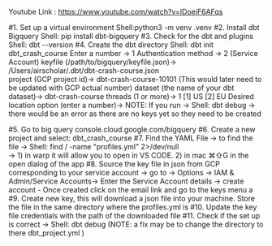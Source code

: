 
Youtube Link : https://www.youtube.com/watch?v=IDoejF6AFqs

#1. Set up a virtual environment 
    Shell:python3 -m venv .venv
#2. Install dbt Bigquery
    Shell: pip install dbt-bigquery
#3. Check for the dbt and plugins 
    Shell: dbt --version
#4. Create the dbt directory
    Shell: dbt init dbt_crash_course
        Enter a number -> 1
        Authentication method -> 2 (Service Account)
        keyfile (/path/to/bigquery/keyfile.json)-> /Users/airscholar/.dbt/dbt-crash-course.json  
        project (GCP project id)-> dbt-crash-course-10101   (This would later need to be updated with GCP actual number)
        dataset (the name of your dbt dataset)-> dbt-crash-course
        threads (1 or more)-> 1
        [1] US
        [2] EU
        Desired location option (enter a number)-> 
        NOTE: If you run -> Shell: dbt debug  -> there would be an error as there are no keys yet so they need to be created

#5. Go to big query console.cloud.google.com/bigquery
#6. Create a new project and select: dbt_crash_course
#7. Find the YAML File -> to find the file -> Shell: find / -name "profiles.yml" 2>/dev/null   
    -> 1) in warp it will allow you to open in VS CODE. 
       2) in mac ⌘⇧G in the open dialog of the app
#8. Source the key file in json from GCP corresponding to your service account
    -> go to -> Options -> IAM & Admin/Service Accounts-> Enter the Service Account details -> create account
    - Once created click on the email link and go to the keys menu a
#9. Create new key, this will download a json file into your machine. Store the file in the same directory where the profiles.yml is
#10. Update the key file credentials with the path of the downloaded file
#11. Check if the set up is correct -> Shell: dbt debug (NOTE: a fix may be to change the directory to there dbt_project.yml )



